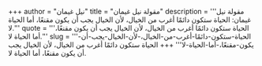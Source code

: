 +++
author = "نيل غيمان"
title = "مقولة نيل غيمان"
description = '''مقولة نيل غيمان: الحياة ستكون دائمًا أغرب من الخيال، لأن الخيال يجب أن يكون مقنعًا، أما الحياة لا.'''
quote = '''الحياة ستكون دائمًا أغرب من الخيال، لأن الخيال يجب أن يكون مقنعًا، أما الحياة لا.'''
slug = '''الحياة-ستكون-دائمًا-أغرب-من-الخيال،-لأن-الخيال-يجب-أن-يكون-مقنعًا،-أما-الحياة-لا'''
+++
الحياة ستكون دائمًا أغرب من الخيال، لأن الخيال يجب أن يكون مقنعًا، أما الحياة لا.
